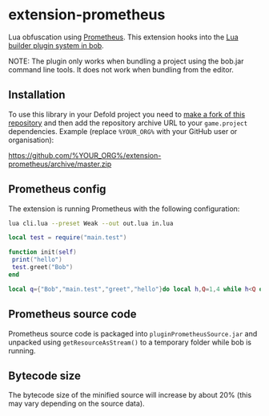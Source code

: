 # extension-prometheus
Lua obfuscation using [Prometheus](https://github.com/levno-710/Prometheus). This extension hooks into the [Lua builder plugin system in bob](https://github.com/defold/defold/blob/dev/com.dynamo.cr/com.dynamo.cr.bob/src/com/dynamo/bob/pipeline/LuaBuilder.java#L243-L252).

NOTE: The plugin only works when bundling a project using the bob.jar command line tools. It does not work when bundling from the editor.

## Installation
To use this library in your Defold project you need to [make a fork of this repository](https://github.com/defold/extension-prometheus/fork) and then add the repository archive URL to your `game.project` dependencies. Example (replace `%YOUR_ORG%` with your GitHub user or organisation):

https://github.com/%YOUR_ORG%/extension-prometheus/archive/master.zip

## Prometheus config
The extension is running Prometheus with the following configuration:

```bash
lua cli.lua --preset Weak --out out.lua in.lua 
```

```lua
local test = require("main.test")

function init(self)
 print("hello")
 test.greet("Bob")
end
```

```lua
local q={"Bob","main.test","greet","hello"}do local h,Q=1,4 while h<Q do q[h],q[Q]=q[Q],q[h]h,Q=h+1,Q-1 end h,Q=1,2 while h<Q do q[h],q[Q]=q[Q],q[h]h,Q=h+1,Q-1 end h,Q=3,4 while h<Q do q[h],q[Q]=q[Q],q[h]h,Q=h+1,Q-1 end end local function Q(h)return q[h+2201]end local h=require(Q(-2197))function init(q)print(Q(-2199))h[Q(-2200)](Q(-2198))end
```


## Prometheus source code
Prometheus source code is packaged into `pluginPrometheusSource.jar` and unpacked using `getResourceAsStream()` to a temporary folder while bob is running.


## Bytecode size
The bytecode size of the minified source will increase by about 20% (this may vary depending on the source data).
